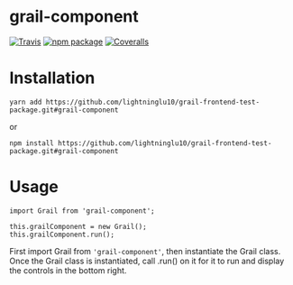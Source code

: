 # grail-component

[![Travis][build-badge]][build]
[![npm package][npm-badge]][npm]
[![Coveralls][coveralls-badge]][coveralls]

# Installation
```
yarn add https://github.com/lightninglu10/grail-frontend-test-package.git#grail-component
```

or 

```
npm install https://github.com/lightninglu10/grail-frontend-test-package.git#grail-component
```

# Usage
```
import Grail from 'grail-component';

this.grailComponent = new Grail();
this.grailComponent.run();
```

First import Grail from `'grail-component'`, then instantiate the Grail class. Once the Grail class is instantiated, call .run() on it for it to run and display the controls in the bottom right.

[build-badge]: https://img.shields.io/travis/user/repo/master.png?style=flat-square
[build]: https://travis-ci.org/user/repo

[npm-badge]: https://img.shields.io/npm/v/npm-package.png?style=flat-square
[npm]: https://www.npmjs.org/package/npm-package

[coveralls-badge]: https://img.shields.io/coveralls/user/repo/master.png?style=flat-square
[coveralls]: https://coveralls.io/github/user/repo
